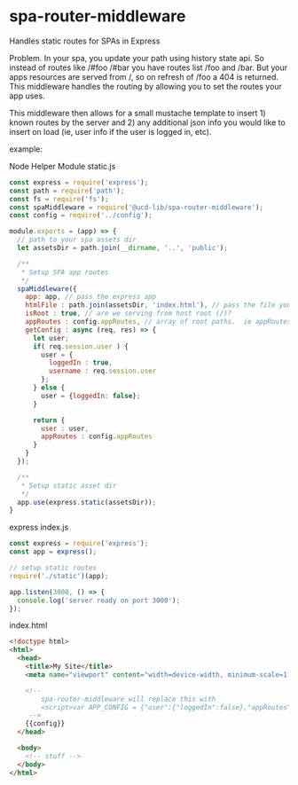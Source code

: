 # spa-router-middleware
Handles static routes for SPAs in Express

Problem.  In your spa, you update your path using history state api.  So instead of routes like /#foo /#bar you have routes list /foo and /bar.  But your apps resources are served from /, so on refresh of /foo a 404 is returned.  This middleware handles the routing by allowing you to set the routes your app uses.

This middleware then allows for a small mustache template to insert 1) known routes by the server and 2) any additional json info you would like to insert on load (ie, user info if the user is logged in, etc).

example:

Node Helper Module static.js
```javascript
const express = require('express');
const path = require('path');
const fs = require('fs');
const spaMiddleware = require('@ucd-lib/spa-router-middleware');
const config = require('../config');

module.exports = (app) => {
  // path to your spa assets dir
  let assetsDir = path.join(__dirname, '..', 'public');

  /**
   * Setup SPA app routes
   */
  spaMiddleware({
    app: app, // pass the express app
    htmlFile : path.join(assetsDir, 'index.html'), // pass the file you want to use
    isRoot : true, // are we serving from host root (/)?
    appRoutes : config.appRoutes, // array of root paths.  ie appRoutes = ['foo', 'bar'] to server /foo/* /bar/*
    getConfig : async (req, res) => {
      let user;
      if( req.session.user ) {
        user = {
          loggedIn : true,
          username : req.session.user
        };
      } else {
        user = {loggedIn: false};
      }

      return {
        user : user,
        appRoutes : config.appRoutes
      }
    }
  });

  /**
   * Setup static asset dir
   */
  app.use(express.static(assetsDir));
}
```

express index.js
```javascript
const express = require('express');
const app = express();

// setup static routes
require('./static')(app);

app.listen(3000, () => {
  console.log('server ready on port 3000');
});
```


index.html
```html
<!doctype html>
<html>
  <head>
    <title>My Site</title>
    <meta name="viewport" content="width=device-width, minimum-scale=1, initial-scale=1, user-scalable=no">

    <!-- 
        spa-router-middleware will replace this with
        <script>var APP_CONFIG = {"user":{"loggedIn":false},"appRoutes":["foo","bar"]};</script>
     -->
    {{config}}
  </head>

  <body>
    <!-- stuff -->
  </body>
</html>
```